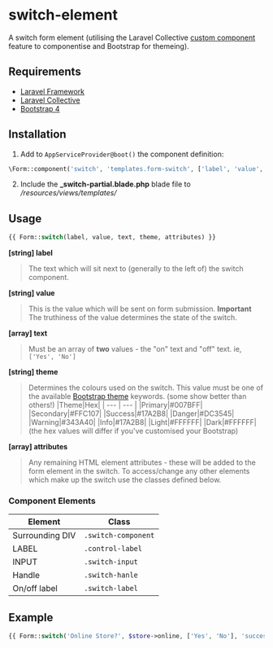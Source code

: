 # switch-element
A switch form element (utilising the Laravel Collective [custom component](https://laravelcollective.com/docs/master/html#custom-components) feature to componentise and Bootstrap for themeing).

## Requirements
- [Laravel Framework](https://laravel.com/)
- [Laravel Collective](https://laravelcollective.com/)
- [Bootstrap 4](https://getbootstrap.com/docs/4.0/getting-started/introduction/)

## Installation
1. Add to `AppServiceProvider@boot()` the component definition:

```php
\Form::component('switch', 'templates.form-switch', ['label', 'value', 'text' => ['Yes', 'No'], 'color' => 'success', 'attributes' => []]);
```

2. Include the **_switch-partial.blade.php** blade file to _/resources/views/templates/_

## Usage
```php
{{ Form::switch(label, value, text, theme, attributes) }}
```

**[string] label**
> The text which will sit next to (generally to the left of) the switch component.

**[string] value**
> This is the value which will be sent on form submission.
> **Important** The truthiness of the value determines the state of the switch.

**[array] text**
> Must be an array of **two** values - the "on" text and "off" text.
> ie, `['Yes', 'No']`

**[string] theme**
> Determines the colours used on the switch. This value must be one of the available [Bootstrap theme](https://getbootstrap.com/docs/4.0/getting-started/theming/#theme-colors) keywords. (some show better than others!)
> |Theme|Hex|
> | --- | --- |
> |Primary|#007BFF|
> |Secondary|#FFC107|
> |Success|#17A2B8|
> |Danger|#DC3545|
> |Warning|#343A40|
> |Info|#17A2B8|
> |Light|#FFFFFF|
> |Dark|#FFFFFF|
> (the hex values will differ if you've customised your Bootstrap)

**[array] attributes**
> Any remaining HTML element attributes - these will be added to the form element in the switch. To access/change any other elements which make up the switch use the classes defined below.

### Component Elements
|Element|Class|
| --- | --- |
|Surrounding DIV|`.switch-component`|
|LABEL|`.control-label`|
|INPUT|`.switch-input`|
|Handle|`.switch-hanle`|
|On/off label|`.switch-label`|

## Example
```php
{{ Form::switch('Online Store?', $store->online, ['Yes', 'No'], 'success', ['class' => 'online_class']) }}
```
